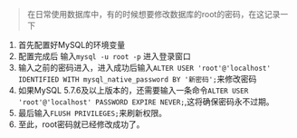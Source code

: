 > 在日常使用数据库中，有的时候想要修改数据库的root的密码，在这记录一下

1. 首先配置好MySQL的环境变量 
2. 配置完成后 输入`mysql -u root -p` 进入登录窗口
3. 输入之前的密码进入，进入成功后输入`ALTER USER 'root'@'localhost' IDENTIFIED WITH mysql_native_password BY '新密码';`来修改密码
4. 如果MySQL 5.7.6及以上版本的，还需要输入一条命令`ALTER USER 'root'@'localhost' PASSWORD EXPIRE NEVER;`,这将确保密码永不过期。
5. 最后输入`FLUSH PRIVILEGES;`来刷新权限。
6. 至此，root密码就已经修改成功了。